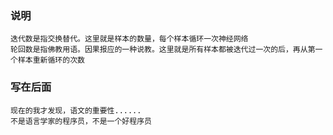 ### 说明
    迭代数是指交换替代。这里就是样本的数量，每个样本循环一次神经网络
    轮回数是指佛教用语。因果报应的一种说教。这里就是所有样本都被迭代过一次的后，再从第一个样本重新循环的次数

### 写在后面
    现在的我才发现，语文的重要性......
    不是语言学家的程序员，不是一个好程序员